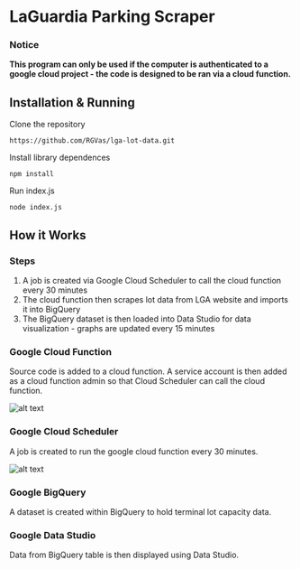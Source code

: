 # LaGuardia Parking Scraper

### Notice
**This program can only be used if the computer is authenticated to a google cloud project - the code is designed to be ran via a cloud function.** 

## Installation & Running
Clone the repository
```
https://github.com/RGVas/lga-lot-data.git
```
Install library dependences
```
npm install
```
Run index.js
```
node index.js
```
## How it Works
### Steps
1. A job is created via Google Cloud Scheduler to call the cloud function every 30 minutes
2. The cloud function then scrapes lot data from LGA website and imports it into BigQuery
3. The BigQuery dataset is then loaded into Data Studio for data visualization - graphs are updated every 15 minutes

### Google Cloud Function
Source code is added to a cloud function. A service account is then added as a cloud function admin so that Cloud Scheduler can call the cloud function.  

![alt text](https://github.com/RGVas/lga-lot-data/blob/master/images/cloud-function.png)

### Google Cloud Scheduler
A job is created to run the google cloud function every 30 minutes.  

![alt text](https://github.com/RGVas/lga-lot-data/blob/master/images/cloud-scheduler.png)

### Google BigQuery  
A dataset is created within BigQuery to hold terminal lot capacity data. 

### Google Data Studio  
Data from BigQuery table is then displayed using Data Studio.
